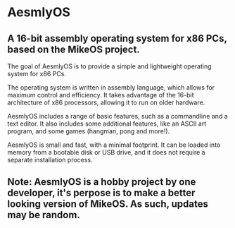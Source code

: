 # AesmlyOS
A 16-bit assembly operating system for x86 PCs, based on the MikeOS project.
----------------------------------------------------------------------------
The goal of AesmlyOS is to provide a simple and lightweight operating system for x86 PCs. 

The operating system is written in assembly language, which allows for maximum control and efficiency. It takes advantage of the 16-bit architecture of x86 processors, allowing it to run on older hardware.

AesmlyOS includes a range of basic features, such as a commandline and a text editor. It also includes some additional features, like an ASCII art program, and some games (hangman, pong and more!).

AesmlyOS is small and fast, with a minimal footprint. It can be loaded into memory from a bootable disk or USB drive, and it does not require a separate installation process.

Note: AesmlyOS is a hobby project by one developer, it's perpose is to make a better looking version of MikeOS. As such, updates may be random.
------------------------------------------------------------------------------------------------------------------------------------------------------------------------------
